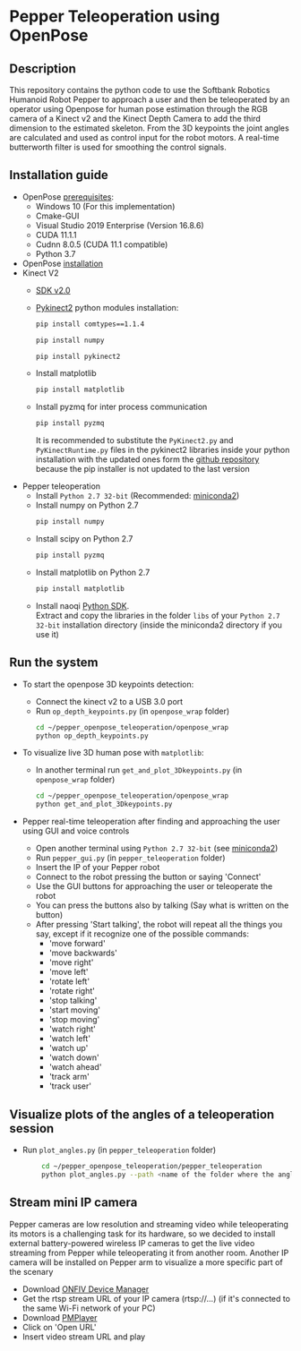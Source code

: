 # Pepper Teleoperation using OpenPose
## Description
This repository contains the python code to use the Softbank Robotics Humanoid Robot Pepper to approach a user and then be teleoperated by an operator using Openpose for human pose estimation through the RGB camera of a Kinect v2 and the Kinect Depth Camera to add the third dimension to the estimated skeleton. From the 3D keypoints the joint angles are calculated and used as control input for the robot motors. A real-time butterworth filter is used for smoothing the control signals.
   
## Installation guide
* OpenPose [prerequisites](https://github.com/CMU-Perceptual-Computing-Lab/openpose/blob/master/doc/installation/1_prerequisites.md):
    * Windows 10 (For this implementation)
    * Cmake-GUI
    * Visual Studio 2019 Enterprise (Version 16.8.6)
    * CUDA 11.1.1
    * Cudnn 8.0.5 (CUDA 11.1 compatible)
    * Python 3.7
* OpenPose [installation](https://github.com/CMU-Perceptual-Computing-Lab/openpose/blob/master/doc/installation/0_index.md#compiling-and-running-openpose-from-source)
* Kinect V2
    * [SDK v2.0](https://www.microsoft.com/en-us/download/details.aspx?id=44561)
    * [Pykinect2](https://github.com/Kinect/PyKinect2) python modules installation:
        ```bash
        pip install comtypes==1.1.4
        ```
        ```bash
        pip install numpy
        ```
        ```bash
        pip install pykinect2
        ```
    * Install matplotlib 
        ```bash
        pip install matplotlib
        ```
     * Install pyzmq for inter process communication
        ```bash
        pip install pyzmq
        ```
        
        It is recommended to substitute the `PyKinect2.py` and `PyKinectRuntime.py` files in the pykinect2 libraries inside your python installation with the updated ones form the [github repository](https://github.com/Kinect/PyKinect2) because the pip installer is not updated to the last version 
* Pepper teleoperation
    * Install `Python 2.7 32-bit` (Recommended: [miniconda2](https://repo.anaconda.com/miniconda/Miniconda2-latest-Windows-x86.exe))
    * Install numpy on Python 2.7
        ```bash
        pip install numpy
        ```
    * Install scipy on Python 2.7
        ```bash
        pip install pyzmq
        ```
    * Install matplotlib on Python 2.7
        ```bash
        pip install matplotlib
        ```
    * Install naoqi [Python SDK](https://developer.softbankrobotics.com/pepper-2-5/downloads/pepper-naoqi-25-downloads-windows).\
    Extract and copy the libraries in the folder `libs` of your `Python 2.7 32-bit` installation directory (inside the miniconda2 directory if you use it)

## Run the system
* To start the openpose 3D keypoints detection:
    * Connect the kinect v2 to a USB 3.0 port
    * Run `op_depth_keypoints.py` (in `openpose_wrap` folder)
        ```bash
        cd ~/pepper_openpose_teleoperation/openpose_wrap
        python op_depth_keypoints.py
        ```

* To visualize live 3D human pose with `matplotlib`:
    * In another terminal  run `get_and_plot_3Dkeypoints.py` (in `openpose_wrap` folder)
        ```bash
        cd ~/pepper_openpose_teleoperation/openpose_wrap
        python get_and_plot_3Dkeypoints.py
        ```

* Pepper real-time teleoperation after finding and approaching the user using GUI and voice controls
    * Open another terminal using `Python 2.7 32-bit` (see [miniconda2](https://repo.anaconda.com/miniconda/Miniconda2-latest-Windows-x86.exe))
    * Run `pepper_gui.py` (in `pepper_teleoperation` folder)
    * Insert the IP of your Pepper robot
    * Connect to the robot pressing the button or saying 'Connect'
    * Use the GUI buttons for approaching the user or teleoperate the robot
    * You can press the buttons also by talking (Say what is written on the button)
    * After pressing 'Start talking', the robot will repeat all the things you say, except if it recognize one of the possible commands:
        * 'move forward'
        * 'move backwards'
        * 'move right'
        * 'move left'
        * 'rotate left'
        * 'rotate right'
        * 'stop talking'
        * 'start moving'
        * 'stop moving'
        * 'watch right'
        * 'watch left' 
        * 'watch up'
        * 'watch down'
        * 'watch ahead'
        * 'track arm'
        * 'track user'

## Visualize plots of the angles of a teleoperation session
* Run `plot_angles.py` (in `pepper_teleoperation` folder)
```bash
        cd ~/pepper_openpose_teleoperation/pepper_teleoperation
        python plot_angles.py --path <name of the folder where the angles are stored inside the angles_data folder> 
```
       

<!-- ## Visualize Pepper cameras
[Original guide.](https://groups.google.com/g/ros-sig-aldebaran/c/LhmKTxyTn1Y?pli=1)
* Set Autonomous life to Off on Pepper web page 
* Install [gstreamer](https://gstreamer.freedesktop.org/) on Windows (tested with version 1.10)
* [Connect to Pepper ssh](http://doc.aldebaran.com/2-4/dev/tools/opennao.html) to start the video stream using gstreamer to create an UDP (+RTP) stream of the front (/dev/video0) and bottom (/dev/video1) camera from Pepper, the stream is then retrieved on the PC_HOST. -->

<!-- 
    PEPPER <- (UDP + RTP jpeg payload encoding) -> PC_HOST
    Front camera:
    ```bash
    gst-launch-0.10 -v v4l2src device=/dev/video0 ! 'video/x-raw-yuv,width=640, height=480,framerate=30/1' ! ffmpegcolorspace ! jpegenc, quality=10 ! rtpjpegpay ! udpsink host=PC_HOST port=3000
    ```
    Bottom camera:
    ```bash
     gst-launch-0.10 -v v4l2src device=/dev/video1 ! 'video/x-raw-yuv,width=640, height=480,framerate=5/1' ! ffmpegcolorspace ! jpegenc, quality=10 ! rtpjpegpay ! udpsink host=PC_HOST port=3001
    ```
* On Windows PowerShell run:
    To visualize the front camera:
    ```bash
    .\gst-launch-1.0 -v udpsrc port=3000 caps="application/x-rtp, encoding-name=(string)JPEG, payload=26" ! rtpjpegdepay ! jpegdec ! autovideosink sync=f
    ```
    Bottom camera:
    ```bash
    .\gst-launch-1.0 -v udpsrc port=3001 caps="application/x-rtp, encoding-name=(string)JPEG, payload=26" ! rtpjpegdepay ! jpegdec ! autovideosink sync=f
    ```
-->


## Stream mini IP camera
Pepper cameras are low resolution and streaming video while teleoperating its motors is a challenging task for its hardware, so we decided to install external battery-powered wireless IP cameras to get the live video streaming from Pepper while teleoperating it from another room.
Another IP camera will be installed on Pepper arm to visualize a more specific part of the scenary  
* Download [ONFIV Device Manager](https://sourceforge.net/projects/onvifdm/) 
* Get the rtsp stream URL of your IP camera (rtsp://...) (if it's connected to the same Wi-Fi network of your PC)
* Download [PMPlayer](https://www.picomixer.com/PMPlayer.html)
* Click on 'Open URL'
* Insert video stream URL and play
    
   